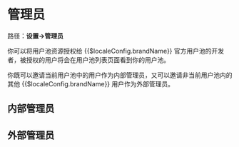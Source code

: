 # 管理员

<LastUpdated/>

路径：**设置->管理员**

你可以将用户池资源授权给 {{$localeConfig.brandName}} 官方用户池的开发者，被授权的用户将会在用户池列表页面看到你的用户池。

你既可以邀请当前用户池中的用户作为内部管理员，又可以邀请非当前用户池内的其他 {{$localeConfig.brandName}} 用户作为外部管理员。

## 内部管理员

## 外部管理员



